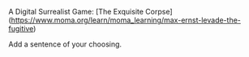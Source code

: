 A Digital Surrealist Game: [The Exquisite Corpse] (https://www.moma.org/learn/moma_learning/max-ernst-levade-the-fugitive)

Add a sentence of your choosing.